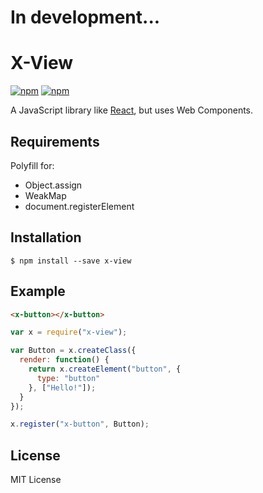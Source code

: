 # In development...

# X-View

[![npm](https://img.shields.io/npm/v/x-view.svg)](https://www.npmjs.com/package/x-view) [![npm](https://img.shields.io/npm/l/x-view.svg)](https://www.npmjs.com/package/x-view)

A JavaScript library like [React](http://facebook.github.io/react/index.html), but uses Web Components.

## Requirements

Polyfill for:

- Object.assign
- WeakMap
- document.registerElement

## Installation

``` shell
$ npm install --save x-view
```

## Example

``` html
<x-button></x-button>
```

``` javascript
var x = require("x-view");

var Button = x.createClass({
  render: function() {
    return x.createElement("button", {
      type: "button"
    }, ["Hello!"]);
  }
});

x.register("x-button", Button);
```

## License

MIT License
